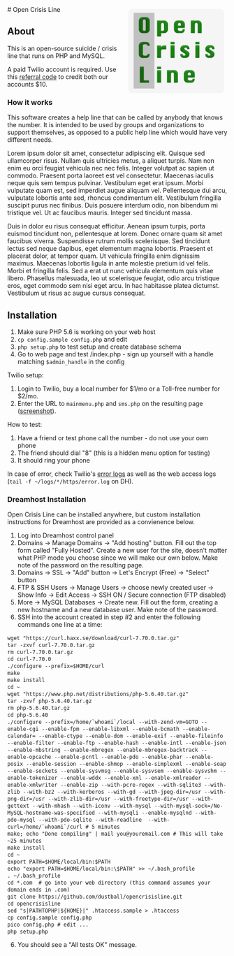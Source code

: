 <img align="right" src="ocl-logo.png" width="220" style="margin:7px; border-radius:10px" />
# Open Crisis Line

## About

This is an open-source suicide / crisis line that runs on PHP and MySQL.

A paid Twilio account is required.  Use this [referral code](https://www.twilio.com/referral/WU8oSC) to credit both our accounts $10.

### How it works

This software creates a help line that can be called by anybody that knows the number.  It is intended to be used by groups and organizations to support themselves, as opposed to a public help line which would have very different needs.

Lorem ipsum dolor sit amet, consectetur adipiscing elit. Quisque sed ullamcorper risus. Nullam quis ultricies metus, a aliquet turpis. Nam non enim eu orci feugiat vehicula nec nec felis. Integer volutpat ac sapien ut commodo. Praesent porta laoreet est vel consectetur. Maecenas iaculis neque quis sem tempus pulvinar. Vestibulum eget erat ipsum. Morbi vulputate quam est, sed imperdiet augue aliquam vel. Pellentesque dui arcu, vulputate lobortis ante sed, rhoncus condimentum elit. Vestibulum fringilla suscipit purus nec finibus. Duis posuere interdum odio, non bibendum mi tristique vel. Ut ac faucibus mauris. Integer sed tincidunt massa.

Duis in dolor eu risus consequat efficitur. Aenean ipsum turpis, porta euismod tincidunt non, pellentesque at lorem. Donec ornare quam sit amet faucibus viverra. Suspendisse rutrum mollis scelerisque. Sed tincidunt lectus sed neque dapibus, eget elementum magna lobortis. Praesent et placerat dolor, at tempor quam. Ut vehicula fringilla enim dignissim maximus. Maecenas lobortis ligula in ante molestie pretium id vel felis. Morbi et fringilla felis. Sed a erat ut nunc vehicula elementum quis vitae libero. Phasellus malesuada, leo ut scelerisque feugiat, odio arcu tristique eros, eget commodo sem nisi eget arcu. In hac habitasse platea dictumst. Vestibulum ut risus ac augue cursus consequat.


## Installation

1. Make sure PHP 5.6 is working on your web host
2. `cp config.sample config.php` and edit
3. `php setup.php` to test setup and create database schema 
4. Go to web page and test /index.php - sign up yourself with a handle matching `$admin_handle` in the config

Twilio setup:

1. Login to Twilio, buy a local number for $1/mo or a Toll-free number for $2/mo.
2. Enter the URL to `mainmenu.php` and `sms.php` on the resulting page ([screenshot](https://i.imgur.com/0jy992M.png)).

How to test:

1. Have a friend or test phone call the number - do not use your own phone 
2. The friend should dial "8" (this is a hidden menu option for testing)
3. It should ring your phone

In case of error, check Twilio's [error logs](https://www.twilio.com/console/debugger) as well as the web access logs (`tail -f ~/logs/*/https/error.log` on DH).

### Dreamhost Installation

Open Crisis Line can be installed anywhere, but custom installation instructions for Dreamhost are provided as a convienence below.

1. Log into Dreamhost control panel
2. Domains -> Manage Domains -> "Add hosting" button.  Fill out the top form called "Fully Hosted".  Create a new user for the site, doesn't matter what PHP mode you choose since we will make our own below.  Make note of the password on the resulting page.
3. Domains -> SSL -> "Add" button -> Let's Encrypt (Free) -> "Select" button
3. FTP & SSH Users -> Manage Users -> choose newly created user -> Show Info -> Edit Access -> SSH ON / Secure connection (FTP disabled)
4. More -> MySQL Databases -> Create new.  Fill out the form, creating a new hostname and a new database user.  Make note of the password.
5. SSH into the account created in step #2 and enter the following commands one line at a time:

```Shell
wget "https://curl.haxx.se/download/curl-7.70.0.tar.gz"
tar -zxvf curl-7.70.0.tar.gz 
rm curl-7.70.0.tar.gz 
cd curl-7.70.0
./configure --prefix=$HOME/curl  
make
make install
cd ~
wget "https://www.php.net/distributions/php-5.6.40.tar.gz"
tar -zxvf php-5.6.40.tar.gz
rm php-5.6.40.tar.gz
cd php-5.6.40
./configure --prefix=/home/`whoami`/local --with-zend-vm=GOTO --enable-cgi --enable-fpm --enable-libxml --enable-bcmath --enable-calendar= --enable-ctype --enable-dom --enable-exif --enable-fileinfo --enable-filter --enable-ftp --enable-hash --enable-intl --enable-json --enable-mbstring --enable-mbregex --enable-mbregex-backtrack --enable-opcache --enable-pcntl --enable-pdo --enable-phar --enable-posix --enable-session --enable-shmop --enable-simplexml --enable-soap --enable-sockets --enable-sysvmsg --enable-sysvsem --enable-sysvshm --enable-tokenizer --enable-wddx --enable-xml --enable-xmlreader --enable-xmlwriter --enable-zip --with-pcre-regex --with-sqlite3 --with-zlib --with-bz2 --with-kerberos --with-gd --with-jpeg-dir=/usr --with-png-dir=/usr --with-zlib-dir=/usr --with-freetype-dir=/usr --with-gettext --with-mhash --with-iconv --with-mysql --with-mysql-sock=/No-MySQL-hostname-was-specified --with-mysqli --enable-mysqlnd --with-pdo-mysql --with-pdo-sqlite --with-readline  --with-curl=/home/`whoami`/curl # 5 minutes
make; echo "Done compiling" | mail you@youremail.com # This will take ~25 minutes
make install
cd ~
export PATH=$HOME/local/bin:$PATH
echo "export PATH=$HOME/local/bin:\$PATH" >> ~/.bash_profile
. ~/.bash_profile
cd *.com  # go into your web directory (this command assumes your domain ends in .com)
git clone https://github.com/dustball/opencrisisline.git
cd opencrisisline
sed "s|PATHTOPHP|${HOME}|" .htaccess.sample > .htaccess
cp config.sample config.php 
pico config.php # edit ...
php setup.php
```
    
6. You should see a "All tests OK" message.

    
    
